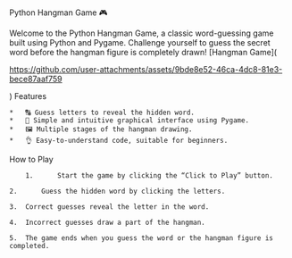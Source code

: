 Python Hangman Game 🎮

Welcome to the Python Hangman Game, a classic word-guessing game built using Python and Pygame. Challenge yourself to guess the secret word before the hangman figure is completely drawn!
[Hangman Game](



https://github.com/user-attachments/assets/9bde8e52-46ca-4dc8-81e3-bece87aaf759



)
Features

	*	🔠 Guess letters to reveal the hidden word.
	*	🎨 Simple and intuitive graphical interface using Pygame.
	*	🖼️ Multiple stages of the hangman drawing.
	*	👌 Easy-to-understand code, suitable for beginners.

How to Play

        1.     	Start the game by clicking the “Click to Play” button.
  
	2.     	Guess the hidden word by clicking the letters.
 
	3.	Correct guesses reveal the letter in the word.
 
	4.	Incorrect guesses draw a part of the hangman.
 
	5.	The game ends when you guess the word or the hangman figure is completed.
